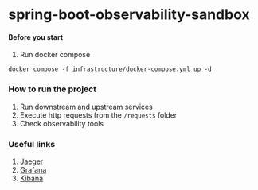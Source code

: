 # spring-boot-observability-sandbox

#### Before you start

1. Run docker compose
```shell
docker compose -f infrastructure/docker-compose.yml up -d
```

### How to run the project

1. Run downstream and upstream services
2. Execute http requests from the `/requests` folder
3. Check observability tools

### Useful links

1. [Jaeger](http://localhost:16686/)
2. [Grafana](http://localhost:3000/)
3. [Kibana](http://localhost:5601/)
